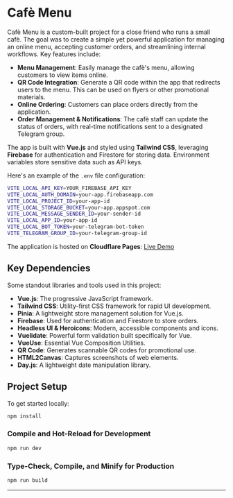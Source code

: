 # Cafè Menu

Cafè Menu is a custom-built project for a close friend who runs a small cafè. The goal was to create a simple yet powerful application for managing an online menu, accepting customer orders, and streamlining internal workflows. Key features include:

- **Menu Management**: Easily manage the cafè's menu, allowing customers to view items online.
- **QR Code Integration**: Generate a QR code within the app that redirects users to the menu. This can be used on flyers or other promotional materials.
- **Online Ordering**: Customers can place orders directly from the application.
- **Order Management & Notifications**: The cafè staff can update the status of orders, with real-time notifications sent to a designated Telegram group.

The app is built with **Vue.js** and styled using **Tailwind CSS**, leveraging **Firebase** for authentication and Firestore for storing data. Environment variables store sensitive data such as API keys.

Here's an example of the `.env` file configuration:

```bash
VITE_LOCAL_API_KEY=YOUR_FIREBASE_API_KEY
VITE_LOCAL_AUTH_DOMAIN=your-app.firebaseapp.com  
VITE_LOCAL_PROJECT_ID=your-app-id  
VITE_LOCAL_STORAGE_BUCKET=your-app.appspot.com  
VITE_LOCAL_MESSAGE_SENDER_ID=your-sender-id  
VITE_LOCAL_APP_ID=your-app-id  
VITE_LOCAL_BOT_TOKEN=your-telegram-bot-token  
VITE_TELEGRAM_GROUP_ID=your-telegram-group-id
```

The application is hosted on **Cloudflare Pages**: [Live Demo](https://cafemenu.pages.dev/)

## Key Dependencies

Some standout libraries and tools used in this project:

- **Vue.js**: The progressive JavaScript framework.
- **Tailwind CSS**: Utility-first CSS framework for rapid UI development.
- **Pinia**: A lightweight store management solution for Vue.js.
- **Firebase**: Used for authentication and Firestore to store orders.
- **Headless UI & Heroicons**: Modern, accessible components and icons.
- **Vuelidate**: Powerful form validation built specifically for Vue.
- **VueUse**: Essential Vue Composition Utilities.
- **QR Code**: Generates scannable QR codes for promotional use.
- **HTML2Canvas**: Captures screenshots of web elements.
- **Day.js**: A lightweight date manipulation library.

## Project Setup

To get started locally:

```sh
npm install
```

### Compile and Hot-Reload for Development

```sh
npm run dev
```

### Type-Check, Compile, and Minify for Production

```sh
npm run build
```

---
